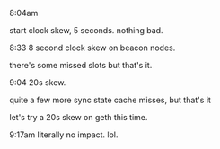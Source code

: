 8:04am

start clock skew, 5 seconds.
nothing bad.

8:33
8 second clock skew on beacon nodes.

there's some missed slots but that's it.

9:04
20s skew.

quite a few more sync state cache misses, but that's it

let's try a 20s skew on geth this time.

9:17am
literally no impact. lol.

